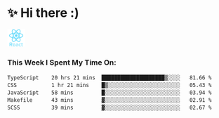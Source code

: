 <h1 align="left">✨ Hi there :)</h1>

  <a href="https://reactjs.org/" target="_blank" rel="noreferrer">   
    <img src="https://raw.githubusercontent.com/devicons/devicon/master/icons/react/react-original-wordmark.svg" alt="react" width="40"     
    height="40"/></a>
 
<h3 align="left">This Week I Spent My Time On:</h3>
<!--START_SECTION:waka-->

```txt
TypeScript    20 hrs 21 mins  ████████████████████▒░░░░   81.66 %
CSS           1 hr 21 mins    █▒░░░░░░░░░░░░░░░░░░░░░░░   05.43 %
JavaScript    58 mins         █░░░░░░░░░░░░░░░░░░░░░░░░   03.94 %
Makefile      43 mins         ▓░░░░░░░░░░░░░░░░░░░░░░░░   02.91 %
SCSS          39 mins         ▓░░░░░░░░░░░░░░░░░░░░░░░░   02.67 %
```

<!--END_SECTION:waka-->


